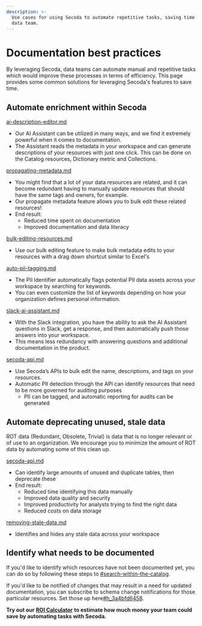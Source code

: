 ```yaml
---
description: >-
  Use cases for using Secoda to automate repetitive tasks, saving time for your
  data team.
---
```


# Documentation best practices

By leveraging Secoda, data teams can automate manual and repetitive tasks which would improve these processes in terms of efficiency. This page provides some common solutions for leveraging Secoda's features to save time.

## Automate enrichment within Secoda

[ai-description-editor.md](../../resource-and-metadata-management/add-documentation/ai-description-editor.md "mention")

* Our AI Assistant can be utilized in many ways, and we find it extremely powerful when it comes to documentation.
* The Assistant reads the metadata in your workspace and can generate descriptions of your resources with just one click. This can be done on the Catalog resources, Dictionary metric and Collections.

[propagating-metadata.md](../../resource-and-metadata-management/add-documentation/propagating-metadata.md "mention")

* You might find that a lot of your data resources are related, and it can become redundant having to manually update resources that should have the same tags and owners, for example.
* Our propagate metadata feature allows you to bulk edit these related resources!
* End result:
  * Reduced time spent on documentation
  * Improved documentation and data literacy

[bulk-editing-resources.md](../../resource-and-metadata-management/add-documentation/bulk-editing-resources.md "mention")

* Use our bulk editing feature to make bulk metadata edits to your resources with a drag down shortcut similar to Excel's

[auto-pii-tagging.md](../../resource-and-metadata-management/tags/auto-pii-tagging.md "mention")

* The PII Identifier automatically flags potential PII data assets across your workspace by searching for keywords.
* You can even customize the list of keywords depending on how your organization defines personal information.

[slack-ai-assistant.md](../../integrations/productivity-tools/slack-connection/slack-ai-assistant.md "mention")

* With the Slack integration, you have the ability to ask the AI Assistant questions in Slack, get a response, and then automatically push those answers into your workspace.
* This means less redundancy with answering questions and additional documentation in the product.

[secoda-api.md](../../secoda-api.md "mention")

* Use Secoda’s APIs to bulk edit the name, descriptions, and tags on your resources.
* Automatic PII detection through the API can identify resources that need to be more governed for auditing purposes
  * PII can be tagged, and automatic reporting for audits can be generated

## Automate deprecating unused, stale data

ROT data (Redundant, Obsolete, Trivial) is data that is no longer relevant or of use to an organization. We encourage you to minimize the amount of ROT data by automating some of this clean up.

[secoda-api.md](../../secoda-api.md "mention")&#x20;

* Can identify large amounts of unused and duplicate tables, then deprecate these
* End result:
  * Reduced time identifying this data manually
  * Improved data quality and security
  * Improved productivity for analysts trying to find the right data
  * Reduced costs on data storage

[removing-stale-data.md](../../features/removing-stale-data.md "mention")

* Identifies and hides any stale data across your workspace

## Identify what needs to be documented

If you'd like to identify which resources have not been documented yet, you can do so by following these steps to [#search-within-the-catalog](../../features/search-and-home-page.md#search-within-the-catalog "mention").

If you'd like to be notified of changes that may result in a need for updated documentation, you can subscribe to schema change notifications for those particular resources. Set those up here[#h\_3a4bfd6458](../../features/notifications.md#h\_3a4bfd6458 "mention").



**Try out our** [**ROI Calculator**](https://www.secoda.co/data-discovery-roi-calculator) **to estimate how much money your team could save by automating tasks with Secoda.**
